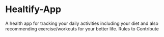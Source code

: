 # Healtify-App
A health app for tracking your daily activities including your diet and also recommending exercise/workouts for your better life.
Rules to Contribute
